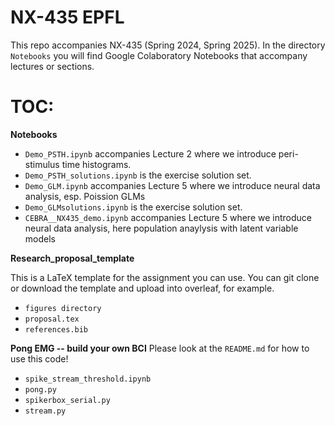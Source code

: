 # NX-435 EPFL

This repo accompanies NX-435 (Spring 2024, Spring 2025). In the directory `Notebooks` you will find Google Colaboratory Notebooks that accompany lectures or sections. 


# TOC:
**Notebooks**
- `Demo_PSTH.ipynb` accompanies Lecture 2 where we introduce peri-stimulus time histograms.
- `Demo_PSTH_solutions.ipynb` is the exercise solution set.
- `Demo_GLM.ipynb` accompanies Lecture 5 where we introduce neural data analysis, esp. Poission GLMs
- `Demo_GLMsolutions.ipynb` is the exercise solution set.
- `CEBRA__NX435_demo.ipynb` accompanies Lecture 5 where we introduce neural data analysis, here population anaylysis with latent variable models

**Research_proposal_template**

This is a LaTeX template for the assignment you can use. You can git clone or download the template and upload into overleaf, for example.
- `figures directory`
- `proposal.tex`
- `references.bib`

**Pong EMG -- build your own BCI**
Please look at the `README.md` for how to use this code!

- `spike_stream_threshold.ipynb`
- `pong.py`
- `spikerbox_serial.py`
- `stream.py`
